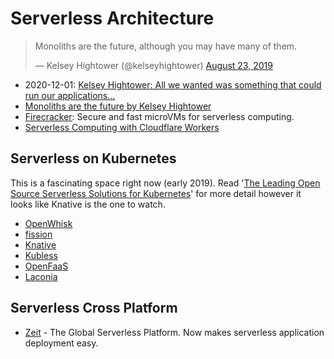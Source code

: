 # Serverless Architecture

<blockquote class="twitter-tweet"><p lang="en" dir="ltr">Monoliths are the future, although you may have many of them.</p>&mdash; Kelsey Hightower (@kelseyhightower) <a href="https://twitter.com/kelseyhightower/status/1164928274247499777">August 23, 2019</a></blockquote>

* 2020-12-01: [Kelsey Hightower: All we wanted was something that could run our applications...](https://twitter.com/kelseyhightower/status/1333510499355357184)
* [Monoliths are the future by Kelsey Hightower](https://changelog.com/posts/monoliths-are-the-future)
* [Firecracker](https://firecracker-microvm.github.io/): Secure and fast microVMs for serverless computing.
* [Serverless Computing with Cloudflare Workers](https://www.cloudflare.com/en-au/products/cloudflare-workers/)

## Serverless on Kubernetes

This is a fascinating space right now (early 2019). Read '[The Leading Open Source Serverless Solutions for Kubernetes](https://gravitational.com/blog/serverless-on-kubernetes/)' for more detail however it looks like Knative is the one to watch.

* [OpenWhisk](https://openwhisk.apache.org/)
* [fission](https://fission.io/)
* [Knative](https://cloud.google.com/knative/)
* [Kubless](https://kubeless.io/)
* [OpenFaaS](https://www.openfaas.com/)
* [Laconia](https://laconiajs.io/)

## Serverless Cross Platform

* [Zeit](https://zeit.co/) - The Global Serverless Platform. Now makes serverless application deployment easy.
